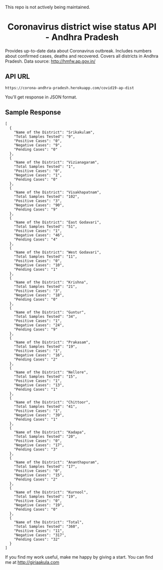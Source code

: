 This repo is not actively being maintained.

<h1 align="center">
    Coronavirus district wise status API - Andhra Pradesh
</h1>

Provides up-to-date data about Coronavirus outbreak. Includes numbers about confirmed cases, deaths and recovered.
Covers all districts in Andhra Pradesh.
Data source: http://hmfw.ap.gov.in/

## API URL

```
https://corona-andhra-pradesh.herokuapp.com/covid19-ap-dist
```
You'll get response in JSON format.

## Sample Response

```
[
  {
    "Name of the District": "Srikakulam",
    "Total Samples Tested": "9",
    "Positive Cases": "0",
    "Negative Cases": "9",
    "Pending Cases": "0"
  },
  {
    "Name of the District": "Vizianagaram",
    "Total Samples Tested": "1",
    "Positive Cases": "0",
    "Negative Cases": "1",
    "Pending Cases": "0"
  },
  {
    "Name of the District": "Visakhapatnam",
    "Total Samples Tested": "102",
    "Positive Cases": "3",
    "Negative Cases": "90",
    "Pending Cases": "9"
  },
  {
    "Name of the District": "East Godavari",
    "Total Samples Tested": "51",
    "Positive Cases": "1",
    "Negative Cases": "46",
    "Pending Cases": "4"
  },
  {
    "Name of the District": "West Godavari",
    "Total Samples Tested": "11",
    "Positive Cases": "0",
    "Negative Cases": "10",
    "Pending Cases": "1"
  },
  {
    "Name of the District": "Krishna",
    "Total Samples Tested": "21",
    "Positive Cases": "3",
    "Negative Cases": "18",
    "Pending Cases": "0"
  },
  {
    "Name of the District": "Guntur",
    "Total Samples Tested": "34",
    "Positive Cases": "1",
    "Negative Cases": "24",
    "Pending Cases": "9"
  },
  {
    "Name of the District": "Prakasam",
    "Total Samples Tested": "19",
    "Positive Cases": "1",
    "Negative Cases": "16",
    "Pending Cases": "2"
  },
  {
    "Name of the District": "Nellore",
    "Total Samples Tested": "15",
    "Positive Cases": "1",
    "Negative Cases": "13",
    "Pending Cases": "1"
  },
  {
    "Name of the District": "Chittoor",
    "Total Samples Tested": "41",
    "Positive Cases": "1",
    "Negative Cases": "39",
    "Pending Cases": "1"
  },
  {
    "Name of the District": "Kadapa",
    "Total Samples Tested": "20",
    "Positive Cases": "0",
    "Negative Cases": "17",
    "Pending Cases": "3"
  },
  {
    "Name of the District": "Ananthapuram",
    "Total Samples Tested": "17",
    "Positive Cases": "0",
    "Negative Cases": "15",
    "Pending Cases": "2"
  },
  {
    "Name of the District": "Kurnool",
    "Total Samples Tested": "19",
    "Positive Cases": "0",
    "Negative Cases": "19",
    "Pending Cases": "0"
  },
  {
    "Name of the District": "Total",
    "Total Samples Tested": "360",
    "Positive Cases": "11",
    "Negative Cases": "317",
    "Pending Cases": "32"
  }
]
```
If you find my work useful, make me happy by giving a start.
You can find me at http://giriaakula.com
